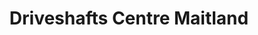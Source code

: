 ---
title: "Driveshafts Centre Maitland"
url: /cape-town/driveshafts-centre-maitland/
shop: car repair
---